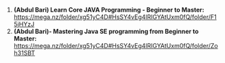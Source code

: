 
1.  **(Abdul Bari) Learn Core JAVA Programming - Beginner to Master:** https://mega.nz/folder/xg51yC4D#HsSY4vEg4lRIGYAtUxm0fQ/folder/F15jHYzJ
2.  **(Abdul Bari)- Mastering Java SE programming from Beginner to Master:** https://mega.nz/folder/xg51yC4D#HsSY4vEg4lRIGYAtUxm0fQ/folder/Zoh31SBT
